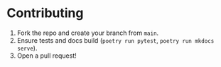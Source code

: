 # Contributing

1. Fork the repo and create your branch from `main`.
2. Ensure tests and docs build (`poetry run pytest`, `poetry run mkdocs serve`).
3. Open a pull request!
